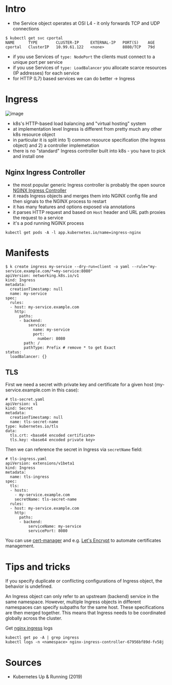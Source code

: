 # Intro

* the Service object operates at OSI L4 - it only forwards TCP and UDP connections
```
$ kubectl get svc cportal
NAME      TYPE        CLUSTER-IP     EXTERNAL-IP   PORT(S)    AGE
cportal   ClusterIP   10.99.61.122   <none>        8080/TCP   79d
```
* if you use Services of `type: NodePort` the clients must connect to a unique port per service
* if you use Services of `type: LoadBalancer` you allocate scarce resources (IP addresses) for each service
* for HTTP (L7) based services we can do better -> Ingress

# Ingress

![image](https://user-images.githubusercontent.com/1047259/178455570-23399dd8-f100-4a45-816e-614bf6a493b2.png)

* k8s's HTTP-based load balancing and "virtual hosting" system
* at implementation level Ingress is different from pretty much any other k8s resource object
* in particular it is split into 1) common resource specification (the Ingress object) and 2) a controller implemetation
* there is no "standard" Ingress controller built into k8s - you have to pick and install one

## Nginx Ingress Controller

* the most popular generic Ingress controller is probably the open source [NGINX Ingress Controller](https://github.com/kubernetes/ingress-nginx/)
* it reads Ingress objects and merges them into NGINX config file and then signals to the NGINX process to restart
* it has many features and options exposed via annotations
* it parses HTTP request and based on `Host` header and URL path proxies the request to a service
* it's a pod running NGINX process

```
kubectl get pods -A -l app.kubernetes.io/name=ingress-nginx
```

# Manifests

```
$ k create ingress my-service --dry-run=client -o yaml --rule="my-service.example.com/*=my-service:8080"
apiVersion: networking.k8s.io/v1
kind: Ingress
metadata:
  creationTimestamp: null
  name: my-service
spec:
  rules:
  - host: my-service.example.com
    http:
      paths:
      - backend:
          service:
            name: my-service
            port:
              number: 8080
        path: /
        pathType: Prefix # remove * to get Exact
status:
  loadBalancer: {}
```

## TLS

First we need a secret with private key and certificate for a given host (my-service.example.com in this case):

```
# tls-secret.yaml
apiVersion: v1
kind: Secret
metadata:
  creationTimestamp: null
  name: tls-secret-name
type: kubernetes.io/tls
data:
  tls.crt: <base64 encoded certificate>
  tls.key: <base64 encoded private key>
```

Then we can reference the secret in Ingress via `secretName` field:

```
# tls-ingress.yaml
apiVersion: extensions/v1beta1
kind: Ingress
metadata:
  name: tls-ingress
spec:
  tls:
  - hosts:
    - my-service.example.com
    secretName: tls-secret-name
  rules:
  - host: my-service.example.com
    http:
      paths:
      - backend:
          serviceName: my-service
          servicePort: 8080
```

You can use [cert-manager](https://cert-manager.io/docs/) and e.g. [Let's Encrypt](https://letsencrypt.org/) to automate certificates management.

# Tips and tricks

If you specify duplicate or conflicting configurations of Ingress object, the behavior is undefined.

An Ingress object can only refer to an upstream (backend) service in the same namespace. However, multiple Ingress objects in different namespaces can specify subpaths for the same host. These specifications are then merged together. This means that Ingress needs to be coordinated globally across the cluster.

Get [nginx ingress](https://kubernetes.github.io/ingress-nginx/troubleshooting/) logs

```
kubectl get po -A | grep ingress
kubectl logs -n <namespace> nginx-ingress-controller-67956bf89d-fv58j
```

# Sources

* Kubernetes Up & Running (2019)
